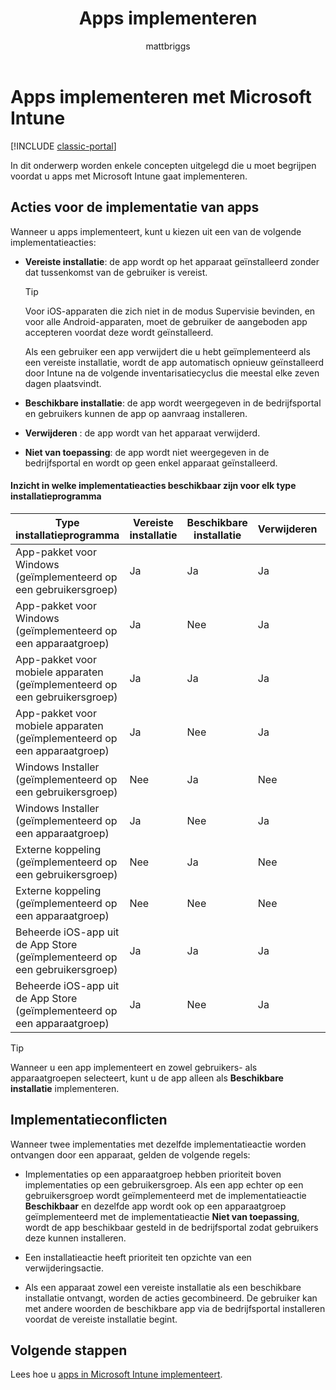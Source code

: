 ﻿---
title: Apps implementeren
description: In dit onderwerp worden enkele concepten uitgelegd die u moet begrijpen voordat u apps met Intune gaat implementeren.
keywords: ''
author: mattbriggs
ms.author: mabrigg
manager: dougeby
ms.date: 12/27/2016
ms.topic: article
ms.prod: ''
ms.service: microsoft-intune
ms.technology: ''
ms.assetid: ad5ea85c-aa2e-4110-a184-172cd0b8f270
ROBOTS: NOINDEX,NOFOLLOW
ms.reviewer: mghadial
ms.suite: ems
ms.custom: intune-classic
ms.openlocfilehash: dc2a8cb8fc07f87dd0a4e9d8f3935c04a73fe8fd
ms.sourcegitcommit: 5eba4bad151be32346aedc7cbb0333d71934f8cf
ms.translationtype: HT
ms.contentlocale: nl-NL
ms.lasthandoff: 04/16/2018
---
# <a name="deploy-apps-with-microsoft-intune"></a>Apps implementeren met Microsoft Intune

[!INCLUDE [classic-portal](../includes/classic-portal.md)]

In dit onderwerp worden enkele concepten uitgelegd die u moet begrijpen voordat u apps met Microsoft Intune gaat implementeren.


## <a name="app-deployment-actions"></a>Acties voor de implementatie van apps
Wanneer u apps implementeert, kunt u kiezen uit een van de volgende implementatieacties:

-   **Vereiste installatie**: de app wordt op het apparaat geïnstalleerd zonder dat tussenkomst van de gebruiker is vereist.

    > [!TIP]
    > Voor iOS-apparaten die zich niet in de modus Supervisie bevinden, en voor alle Android-apparaten, moet de gebruiker de aangeboden app accepteren voordat deze wordt geïnstalleerd.
    >
    >  Als een gebruiker een app verwijdert die u hebt geïmplementeerd als een vereiste installatie, wordt de app automatisch opnieuw geïnstalleerd door Intune na de volgende inventarisatiecyclus die meestal elke zeven dagen plaatsvindt.

-   **Beschikbare installatie**: de app wordt weergegeven in de bedrijfsportal en gebruikers kunnen de app op aanvraag installeren.

-   **Verwijderen** : de app wordt van het apparaat verwijderd.

-   **Niet van toepassing**: de app wordt niet weergegeven in de bedrijfsportal en wordt op geen enkel apparaat geïnstalleerd.

#### <a name="understand-which-deployment-actions-are-available-for-each-installer-type"></a>Inzicht in welke implementatieacties beschikbaar zijn voor elk type installatieprogramma

|                         Type installatieprogramma                          | Vereiste installatie | Beschikbare installatie | Verwijderen | Niet van toepassing |
|-----------------------------------------------------------------|------------------|-------------------|-----------|----------------|
|         App-pakket voor Windows (geïmplementeerd op een gebruikersgroep)          |       Ja        |        Ja        |    Ja    |      Ja       |
|        App-pakket voor Windows (geïmplementeerd op een apparaatgroep)         |       Ja        |        Nee         |    Ja    |      Ja       |
|    App-pakket voor mobiele apparaten (geïmplementeerd op een gebruikersgroep)    |       Ja        |        Ja        |    Ja    |      Ja       |
|   App-pakket voor mobiele apparaten (geïmplementeerd op een apparaatgroep)   |       Ja        |        Nee         |    Ja    |      Ja       |
|          Windows Installer (geïmplementeerd op een gebruikersgroep)           |        Nee        |        Ja        |    Nee     |      Ja       |
|         Windows Installer (geïmplementeerd op een apparaatgroep)          |       Ja        |        Nee         |    Ja    |      Ja       |
|            Externe koppeling (geïmplementeerd op een gebruikersgroep)             |        Nee        |        Ja        |    Nee     |      Ja       |
|           Externe koppeling (geïmplementeerd op een apparaatgroep)            |        Nee        |        Nee         |    Nee     |       Nee       |
|  Beheerde iOS-app uit de App Store (geïmplementeerd op een gebruikersgroep)  |       Ja        |        Ja        |    Ja    |      Ja       |
| Beheerde iOS-app uit de App Store (geïmplementeerd op een apparaatgroep) |       Ja        |        Nee         |    Ja    |      Ja       |

> [!TIP]
> Wanneer u een app implementeert en zowel gebruikers- als apparaatgroepen selecteert, kunt u de app alleen als **Beschikbare installatie** implementeren.

## <a name="deployment-conflicts"></a>Implementatieconflicten
Wanneer twee implementaties met dezelfde implementatieactie worden ontvangen door een apparaat, gelden de volgende regels:

-   Implementaties op een apparaatgroep hebben prioriteit boven implementaties op een gebruikersgroep. Als een app echter op een gebruikersgroep wordt geïmplementeerd met de implementatieactie **Beschikbaar** en dezelfde app wordt ook op een apparaatgroep geïmplementeerd met de implementatieactie **Niet van toepassing**, wordt de app beschikbaar gesteld in de bedrijfsportal zodat gebruikers deze kunnen installeren.

-   Een installatieactie heeft prioriteit ten opzichte van een verwijderingsactie.

-   Als een apparaat zowel een vereiste installatie als een beschikbare installatie ontvangt, worden de acties gecombineerd. De gebruiker kan met andere woorden de beschikbare app via de bedrijfsportal installeren voordat de vereiste installatie begint.


## <a name="next-steps"></a>Volgende stappen

Lees hoe u [apps in Microsoft Intune implementeert](deploy-apps-in-microsoft-intune.md).
